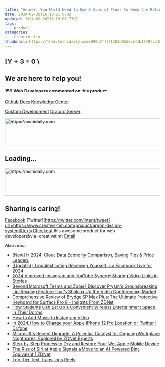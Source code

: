```yaml
---
title: "Answer: You Would Need to Use 6 Cups of Flour to Keep the Ratio of Flour to Sugar at 2:1."
date: 2024-09-28T16:10:21.070Z
updated: 2024-09-30T16:10:07.738Z
tags:
  - product
categories:
  - creative-tim
thumbnail: https://thmb.techidaily.com/690b7ff7f1263e02d5cef2b1949fcc420057ec1a31acc3d38403cea70e416774.jpg
---
```


## \[Y + 3 = 0 \

## We are here to help you!

#### 159 Web Developers commented on this product

[Github](https://github.com/creativetimofficial/argon-design-system) [Docs](https://tools.techidaily.com/creative-tim/products/) [Knowledge Center](https://tools.techidaily.com/creative-tim/products/) 

[Custom Development](https://tools.techidaily.com/creative-tim/products/) [Discord Server](https://discord.com/invite/FhCJCaHdQa) 

<!-- affiliate ads begin -->
<a href="https://appsumo.8odi.net/c/5597632/2123748/7443" target="_top" id="2123748">
  <img src="//a.impactradius-go.com/display-ad/7443-2123748" border="0" alt="https://techidaily.com" width="600" height="90"/>
</a>
<img height="0" width="0" src="https://appsumo.8odi.net/i/5597632/2123748/7443" style="position:absolute;visibility:hidden;" border="0" />
<!-- affiliate ads end -->

## Loading...

<!-- affiliate ads begin -->
<a href="https://appsumo.8odi.net/c/5597632/2082539/7443" target="_top" id="2082539">
  <img src="//a.impactradius-go.com/display-ad/7443-2082539" border="0" alt="https://techidaily.com" width="728" height="90"/>
</a>
<img height="0" width="0" src="https://appsumo.8odi.net/i/5597632/2082539/7443" style="position:absolute;visibility:hidden;" border="0" />
<!-- affiliate ads end -->

## Sharing is caring!

[Facebook](https://www.facebook.com/sharer/sharer.php?u=https://www.creative-tim.com/product/argon-design-system?src=sdkpreparse) [Twitter](https://twitter.com/intent/tweet?url=https://www.creative-tim.com/product/argon-design-system&text=Checkout this awesome product for web developers&via=creativetim) [Email](https://tools.techidaily.com/creative-tim/products/)

<ins class="adsbygoogle"
     style="display:block"
     data-ad-format="autorelaxed"
     data-ad-client="ca-pub-7571918770474297"
     data-ad-slot="1223367746"></ins>

<ins class="adsbygoogle"
     style="display:block"
     data-ad-client="ca-pub-7571918770474297"
     data-ad-slot="8358498916"
     data-ad-format="auto"
     data-full-width-responsive="true"></ins>

<span class="atpl-alsoreadstyle">Also read:</span>
<div><ul>
<li><a href="https://fox-direct.techidaily.com/new-in-2024-cloud-data-economy-comparison-saving-tips-and-price-leaders/"><u>[New] In 2024, Cloud Data Economy Comparison, Saving Tips & Price Leaders</u></a></li>
<li><a href="https://facebook-video-recording.techidaily.com/updated-troubleshooting-receiving-yourself-in-a-facebook-live-for-2024/"><u>[Updated] Troubleshooting Receiving Yourself in a Facebook Live for 2024</u></a></li>
<li><a href="https://instagram-video-recordings.techidaily.com/2024-approved-instagram-and-youtube-synergy-sharing-video-links-in-stories/"><u>2024 Approved Instagram and YouTube Synergy Sharing Video Links in Stories</u></a></li>
<li><a href="https://win-hacks.techidaily.com/beyond-microsoft-teams-and-zoom-discover-prysms-groundbreaking-lip-reading-feature-thats-shaking-up-the-video-conferencing-market/"><u>Beyond Microsoft Teams and Zoom? Discover Prysm's Groundbreaking Lip-Reading Feature That’s Shaking Up the Video Conferencing Market</u></a></li>
<li><a href="https://win-hacks.techidaily.com/comprehensive-review-of-brydge-sp-max-plus-the-ultimate-protective-keyboard-for-surface-pro-8-insights-from-zdnet/"><u>Comprehensive Review of Brydge SP Max Plus: The Ultimate Protective Keyboard for Surface Pro 8 - Insights From ZDNet</u></a></li>
<li><a href="https://tech-recovery.techidaily.com/how-students-can-set-up-a-convenient-wireless-entertainment-space-in-their-dorms/"><u>How Students Can Set Up a Convenient Wireless Entertainment Space in Their Dorms</u></a></li>
<li><a href="https://tech-renaissance.techidaily.com/how-to-add-music-to-instagram-video/"><u>How to Add Music to Instagram Video</u></a></li>
<li><a href="https://location-social.techidaily.com/in-2024-how-to-change-your-apple-iphone-12-pro-location-on-twitter-drfone-by-drfone-virtual-ios/"><u>In 2024, How to Change your Apple iPhone 12 Pro Location on Twitter | Dr.fone</u></a></li>
<li><a href="https://win-hacks.techidaily.com/microsofts-recent-upgrade-a-potential-catalyst-for-ongoing-workplace-nightmares-explored-by-zdnet-experts/"><u>Microsoft's Recent Upgrade: A Potential Catalyst for Ongoing Workplace Nightmares, Explored by ZDNet Experts</u></a></li>
<li><a href="https://techno-recovery.techidaily.com/step-by-step-process-to-dry-and-restore-your-wet-apple-mobile-device/"><u>Step-by-Step Process to Dry and Restore Your Wet Apple Mobile Device</u></a></li>
<li><a href="https://win-hacks.techidaily.com/the-rise-of-siri-at-apple-signals-a-move-to-an-ai-powered-bing-equivalent-zdnet/"><u>The Rise of Siri at Apple Signals a Move to an AI-Powered Bing Equivalent | ZDNet</u></a></li>
<li><a href="https://extra-hints.techidaily.com/top-tier-text-transitions-reels/"><u>Top-Tier Text Transitions Reels</u></a></li>
</ul></div>

